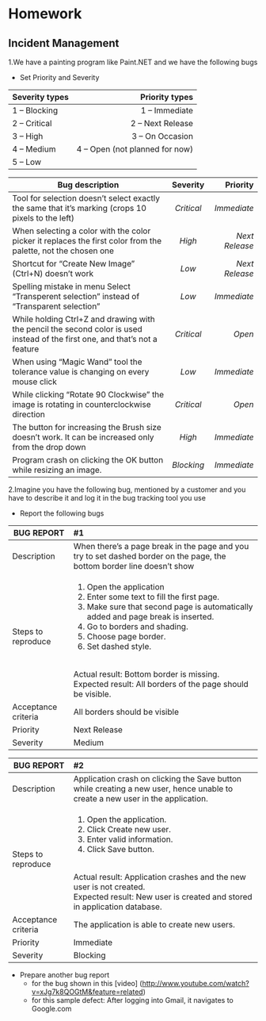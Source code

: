 # Homework
## Incident Management

1.We have a painting program like Paint.NET and we have the following bugs
*	Set Priority and Severity

| Severity types			| Priority types	|
| ------------------------- | -----------:|
|1 – Blocking				|1 – Immediate|
|2 – Critical				|2 – Next Release|
|3 – High					|3 – On Occasion|
|4 – Medium					|4 – Open (not planned for now)|
|5 – Low||

| Bug description        | Severity           | Priority  |
| ------------- |:-------------:| -----:|
|Tool for selection doesn’t select exactly the same that it’s marking (crops 10 pixels to the left)      |  *Critical*| *Immediate* |
| When selecting a color with the color picker it replaces the first color from the palette, not the chosen one     |*High*   |*Next Release*  |
| Shortcut for “Create New Image” (Ctrl+N) doesn’t work |*Low*   |  *Next Release* |
| Spelling mistake in menu Select “Transperent selection” instead of “Transparent selection”|   *Low*|   *Immediate*|
| While holding Ctrl+Z and drawing with the pencil the second color is used instead of the first one, and that’s not a feature|  *Critical* | *Open*  |
| When using “Magic Wand” tool the tolerance value is changing on every mouse click|   *Low*| *Immediate*  |
| While clicking “Rotate 90 Clockwise” the image is rotating in counterclockwise direction|  *Critical* | *Open*  |
| The button for increasing the Brush size doesn’t work. It can be increased only from the drop down |  *High* | *Immediate*  |
| Program crash on clicking the OK button while resizing an image.| *Blocking*  | *Immediate* |   

2.Imagine you have the following bug, mentioned by a customer and you have to describe it and log it in the bug tracking tool you use
*	Report the following bugs

|BUG REPORT |   #1   |
|------------- |:---------------| 
|Description  |When there’s a page break in the page and you try to set dashed border on the page, the bottom border line doesn’t show|
|Steps to reproduce  |<ol><li>Open the application</li><li>Enter some text to fill the first page.</li><li>Make sure that second page is automatically added and page break is inserted.</li><li>Go to borders and shading.</li><li>Choose page border.</li><li>Set dashed style.</li></ol><br/>Actual result: Bottom border is missing.<br/>Expected result: All borders of the page should be visible.|
|Acceptance criteria  |All borders should be visible|
|Priority |Next Release|
|Severity  |Medium|

|BUG REPORT |   #2   |
| ------------- |:--------------| 
|Description  |Application crash on clicking the Save button while creating a new user, hence unable to create a new user in the application.|
|Steps to reproduce  |<ol><li>Open the application.</li><li>Click Create new user.</li><li>Enter valid information.</li><li>Click Save button.</li></ol><br/>Actual result: Application crashes and the new user is not created.<br/>Expected result: New user is created and stored in application database.|
|Acceptance criteria  |The application is able to create new users.|
|Priority |Immediate|
|Severity  |Blocking|

* Prepare another bug report
	* for the bug shown in this [video] (http://www.youtube.com/watch?v=xJg7k8QOGtM&feature=related)
	* for this sample defect: After logging into Gmail, it navigates to Google.com

